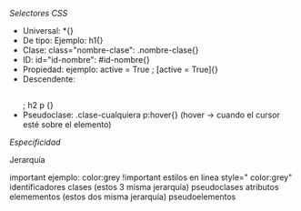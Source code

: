 *Selectores CSS*

- Universal: *{}
- De tipo: Ejemplo: h1{}
- Clase: class="nombre-clase": .nombre-clase{}
- ID: id="id-nombre": #id-nombre{}
- Propiedad: ejemplo: active = True ; [active = True]{}
- Descendente: <h2><p></p></h2> ; h2 p {}
- Pseudoclase: .clase-cualquiera p:hover{}   (hover -> cuando el cursor esté sobre el elemento)

*Especificidad*

Jerarquía

important  ejemplo: color:grey !important
estilos en linea style=" color:grey"
identificadores
clases (estos 3 misma jerarquía)
pseudoclases
atributos
elemementos    (estos dos misma jerarquía)
pseudoelementos


